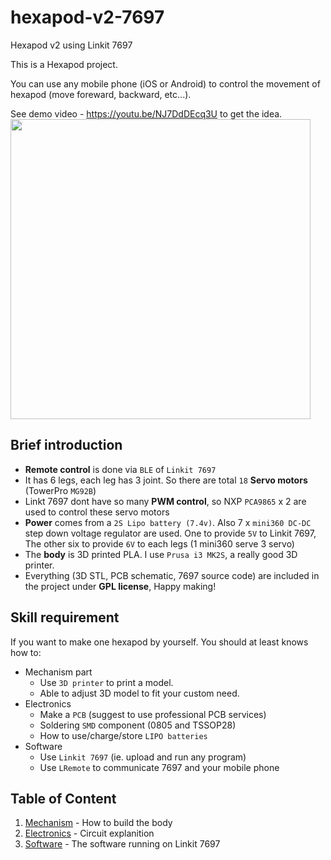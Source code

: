 # hexapod-v2-7697

Hexapod v2 using Linkit 7697


This is a Hexapod project.

You can use any mobile phone (iOS or Android) to control the movement of hexapod (move foreward, backward, etc...).

See demo video - https://youtu.be/NJ7DdDEcq3U to get the idea.
<a href='https://youtu.be/NJ7DdDEcq3U'><img width=480 src='http://img.youtube.com/vi/NJ7DdDEcq3U/0.jpg'/></a>

## Brief introduction

* **Remote control** is done via `BLE` of `Linkit 7697`
* It has 6 legs, each leg has 3 joint. So there are total `18` **Servo motors** (TowerPro `MG92B`)
* Linkt 7697 dont have so many **PWM control**, so NXP `PCA9865` x 2 are used to control these servo motors
* **Power** comes from a `2S Lipo battery (7.4v)`. Also 7 x `mini360 DC-DC` step down voltage regulator are used. One to provide `5V` to Linkit 7697, The other six to provide `6V` to each legs (1 mini360 serve 3 servo)
* The **body** is 3D printed PLA. I use `Prusa i3 MK2S`, a really good 3D printer.
* Everything (3D STL, PCB schematic, 7697 source code) are included in the project under **GPL license**, Happy making!

## Skill requirement

If you want to make one hexapod by yourself. You should at least knows how to:

* Mechanism part
    * Use `3D printer` to print a model.
    * Able to adjust 3D model to fit your custom need.
* Electronics
    * Make a `PCB` (suggest to use professional PCB services)
    * Soldering `SMD` component (0805 and TSSOP28)
    * How to use/charge/store `LIPO batteries`
* Software
    * Use `Linkit 7697` (ie. upload and run any program)
    * Use `LRemote` to communicate 7697 and your mobile phone

## Table of Content

1. [Mechanism](mechanism/) - How to build the body
1. [Electronics](electronics/) - Circuit explanition
1. [Software](software/) - The software running on Linkit 7697

